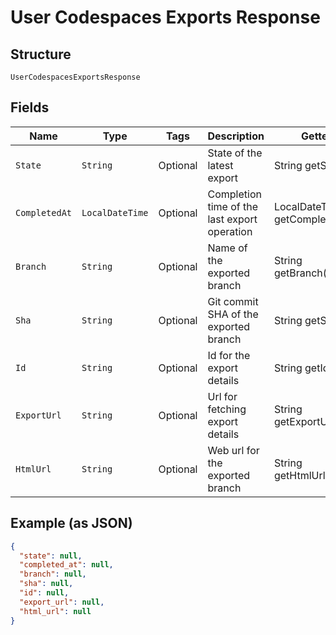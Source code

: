 
# User Codespaces Exports Response

## Structure

`UserCodespacesExportsResponse`

## Fields

| Name | Type | Tags | Description | Getter | Setter |
|  --- | --- | --- | --- | --- | --- |
| `State` | `String` | Optional | State of the latest export | String getState() | setState(String state) |
| `CompletedAt` | `LocalDateTime` | Optional | Completion time of the last export operation | LocalDateTime getCompletedAt() | setCompletedAt(LocalDateTime completedAt) |
| `Branch` | `String` | Optional | Name of the exported branch | String getBranch() | setBranch(String branch) |
| `Sha` | `String` | Optional | Git commit SHA of the exported branch | String getSha() | setSha(String sha) |
| `Id` | `String` | Optional | Id for the export details | String getId() | setId(String id) |
| `ExportUrl` | `String` | Optional | Url for fetching export details | String getExportUrl() | setExportUrl(String exportUrl) |
| `HtmlUrl` | `String` | Optional | Web url for the exported branch | String getHtmlUrl() | setHtmlUrl(String htmlUrl) |

## Example (as JSON)

```json
{
  "state": null,
  "completed_at": null,
  "branch": null,
  "sha": null,
  "id": null,
  "export_url": null,
  "html_url": null
}
```

